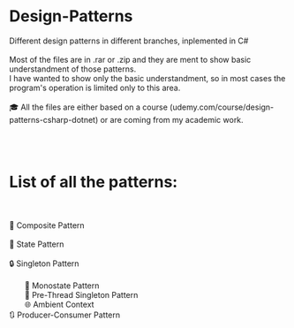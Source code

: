 # Design-Patterns
Different design patterns in different branches, inplemented in C# <br><br>
Most of the files are in .rar or .zip and they are ment to show basic understandment of those patterns. <br> 
I have wanted to show only the basic understandment, so in most cases the program's operation is limited only to this area. <br><br>
🎓 All the files are either based on a course (udemy.com/course/design-patterns-csharp-dotnet) or are coming from my academic work. 

<br><br>

# List of all the patterns:<br><br>
🧩 Composite Pattern <br><br>
🔄 State Pattern<br><br>
🔒 Singleton Pattern<br><br>
&emsp;&emsp;🔗 Monostate Pattern<br>
&emsp;&emsp;🔄 Pre-Thread Singleton Pattern<br>
&emsp;&emsp;🌐 Ambient Context <br>
🔃 Producer-Consumer Pattern<br><br>
